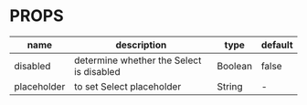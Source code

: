 # PROPS

|     name    | description |     type    |   default   |
|-------------|-------------|-------------|-------------|
| disabled    | determine whether the Select is disabled | Boolean     | false             |
| placeholder | to set Select placeholder | String     | -             |